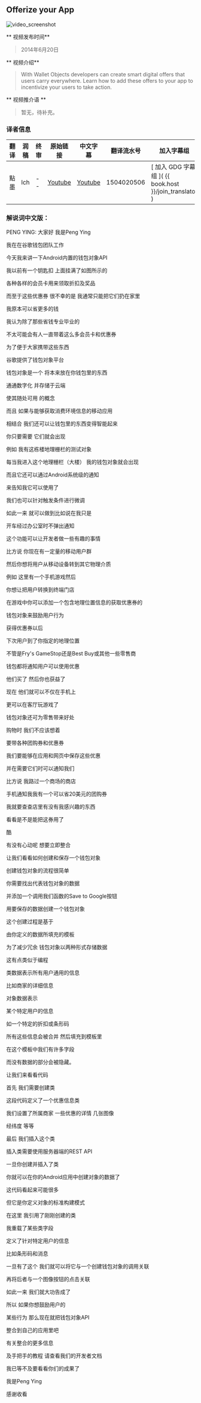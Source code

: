 ## Offerize your App  

![video_screenshot](images/TtHjo9xsWVc.jpg)  

** 视频发布时间**
 
> 2014年6月20日

** 视频介绍**

> With Wallet Objects developers can create smart digital offers that users carry everywhere. Learn how to add these offers to your app to incentivize your users to take action.

** 视频推介语 **

>  暂无，待补充。

### 译者信息 

| 翻译 | 润稿 | 终审 | 原始链接 | 中文字幕 |  翻译流水号  |  加入字幕组  |
| ----|----|----|----|----|----|----|
| 點墨 | lch | -- | [ Youtube ]( https://www.youtube.com/watch?v=TtHjo9xsWVc ) | [ Youtube ](https://www.youtube.com/watch?v=UkdEtIzXJqU) | 1504020506 | [ 加入 GDG 字幕组 ]( {{ book.host }}/join_translator ) |


### 解说词中文版：

PENG YING: 大家好  我是Peng Ying

我在在谷歌钱包团队工作

今天我来讲一下Android内置的钱包对象API

我以前有一个钥匙扣  上面挂满了如图所示的

各种各样的会员卡用来领取折扣及奖品

而至于这些优惠券  很不幸的是  我通常只能把它们扔在家里

我原本可以省更多的钱

我认为除了那些省钱专业毕业的

不太可能会有人一直带着这么多会员卡和优惠券

为了便于大家携带这些东西

谷歌提供了钱包对象平台

钱包对象是一个  将本来放在你钱包里的东西

通通数字化  并存储于云端

使其随处可用  的概念

而且  如果与能够获取消费环境信息的移动应用

相结合  我们还可以让钱包里的东西变得智能起来

你只要需要  它们就会出现

例如  我有这栋楼地理栅栏的测试对象

每当我进入这个地理栅栏（大楼）  我的钱包对象就会出现

而且它还可以通过Android系统级的通知

来告知我它可以使用了

我们也可以针对触发条件进行微调

如此一来  就可以做到比如说在我只是

开车经过办公室时不弹出通知

这个功能可以让开发者做一些有趣的事情

比方说  你现在有一定量的移动用户群

然后你想将用户从移动设备转到其它物理介质

例如  这里有一个手机游戏然后

你想让把用户转换到终端门店

在游戏中你可以添加一个包含地理位置信息的获取优惠券的

钱包对象来鼓励用户行为

获得优惠券以后

下次用户到了你指定的地理位置

不管是Fry's  GameStop还是Best Buy或其他一些零售商

钱包都将通知用户可以使用优惠

他们买了  然后你也获益了

现在  他们就可以不仅在手机上

更可以在客厅玩游戏了

钱包对象还可为零售带来好处

购物时  我们不应该想着

要带各种团购券和优惠券

我们要能够在应用和网页中保存这些优惠

并在需要它们时可以通知我们

比方说  我路过一个商场的商店

手机通知我我有一个可以省20美元的团购券

我就要查查店里有没有我感兴趣的东西

看看是不是能把这券用了

酷

有没有心动呢  想要立即整合

让我们看看如何创建和保存一个钱包对象

创建钱包对象的流程很简单

你需要找出代表钱包对象的数据

并添加一个调用我们函数的Save to Google按钮

用要保存的数据创建一个钱包对象

这个创建过程是基于

由你定义的数据所填充的模板

为了减少冗余  钱包对象以两种形式存储数据

这有点类似于编程

类数据表示所有用户通用的信息

比如商家的详细信息

对象数据表示

某个特定用户的信息

如一个特定的折扣或条形码

所有这些信息会被合并  然后填充到模板里

在这个模板中我们有许多字段

而没有数据的部分会被隐藏。

让我们来看看代码

首先  我们需要创建类

这段代码定义了一个优惠信息类

我们设置了所属商家  一些优惠的详情  几张图像

经纬度  等等

最后  我们插入这个类

插入类需要使用服务器端的REST API

一旦你创建并插入了类

你就可以在你的Android应用中创建对象的数据了

这代码看起来可能很多

但它是你定义对象的标准构建模式

在这里  我引用了刚刚创建的类

我重载了某些类字段

定义了针对特定用户的信息

比如条形码和消息

一旦有了这个  我们就可以将它与一个创建钱包对象的调用关联

再将后者与一个图像按钮的点击关联

如此一来  我们就大功告成了

所以  如果你想鼓励用户的

某些行为  那么现在就把钱包对象API

整合到自己的应用里吧

有关整合的更多信息

及手把手的教程  请查看我们的开发者文档

我已等不及要看看你们的成果了

我是Peng Ying

感谢收看


